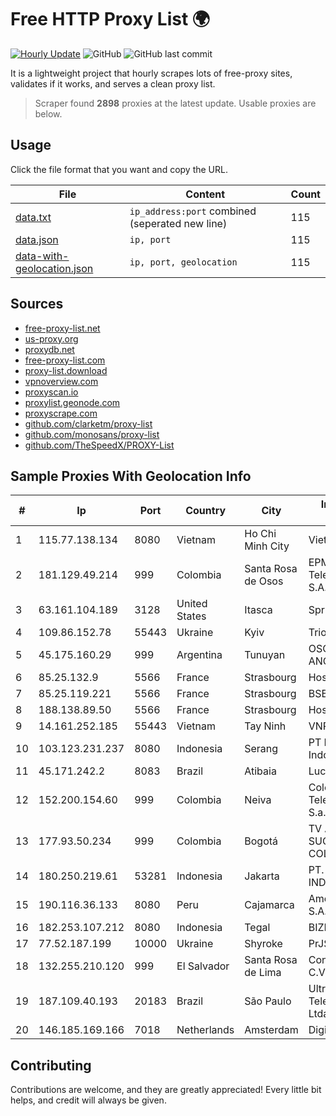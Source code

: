 
# Free HTTP Proxy List 🌍

[![Hourly Update](https://github.com/mertguvencli/http-proxy-list/actions/workflows/main.yml/badge.svg?branch=main)](https://github.com/mertguvencli/http-proxy-list/actions/workflows/main.yml)
![GitHub](https://img.shields.io/github/license/mertguvencli/http-proxy-list)
![GitHub last commit](https://img.shields.io/github/last-commit/mertguvencli/http-proxy-list)

It is a lightweight project that hourly scrapes lots of free-proxy sites, validates if it works, and serves a clean proxy list.


> Scraper found **2898** proxies at the latest update. Usable proxies are below.

## Usage

Click the file format that you want and copy the URL.


|File|Content|Count|
|----|-------|-----|
|[data.txt](https://raw.githubusercontent.com/mertguvencli/http-proxy-list/main/proxy-list/data.txt)|`ip_address:port` combined (seperated new line)|115|
|[data.json](https://raw.githubusercontent.com/mertguvencli/http-proxy-list/main/proxy-list/data.json)|`ip, port`|115|
|[data-with-geolocation.json](https://raw.githubusercontent.com/mertguvencli/http-proxy-list/main/proxy-list/data-with-geolocation.json)|`ip, port, geolocation`|115|

## Sources

* [free-proxy-list.net](https://free-proxy-list.net)
* [us-proxy.org](https://www.us-proxy.org)
* [proxydb.net](http://proxydb.net)
* [free-proxy-list.com](https://free-proxy-list.com/?page=&port=&type%5B%5D=http&type%5B%5D=https&up_time=0&search=Search)
* [proxy-list.download](https://www.proxy-list.download/HTTP)
* [vpnoverview.com](https://vpnoverview.com/privacy/anonymous-browsing/free-proxy-servers)
* [proxyscan.io](https://www.proxyscan.io)
* [proxylist.geonode.com](https://proxylist.geonode.com/api/proxy-list?limit=300&page=1&sort_by=lastChecked&sort_type=desc&protocols=http,https)
* [proxyscrape.com](https://api.proxyscrape.com/v2/?request=displayproxies&protocol=http&timeout=10000&country=all&ssl=all&anonymity=all)
* [github.com/clarketm/proxy-list](https://raw.githubusercontent.com/clarketm/proxy-list/master/proxy-list-raw.txt)
* [github.com/monosans/proxy-list](https://raw.githubusercontent.com/monosans/proxy-list/main/proxies/http.txt)
* [github.com/TheSpeedX/PROXY-List](https://raw.githubusercontent.com/TheSpeedX/PROXY-List/master/http.txt)


## Sample Proxies With Geolocation Info

|#|Ip|Port|Country|City|Internet Service Provider|
|-|--|----|-------|----|-------------------------|
|1|115.77.138.134|8080|Vietnam|Ho Chi Minh City|Viettel Group|
|2|181.129.49.214|999|Colombia|Santa Rosa de Osos|EPM Telecomunicaciones S.A. E.S.P.|
|3|63.161.104.189|3128|United States|Itasca|Sprint|
|4|109.86.152.78|55443|Ukraine|Kyiv|Triolan|
|5|45.175.160.29|999|Argentina|Tunuyan|OSORIO SERGIO ANGELINO(NETVDU).|
|6|85.25.132.9|5566|France|Strasbourg|Host Europe GmbH|
|7|85.25.119.221|5566|France|Strasbourg|BSB-SERVICE|
|8|188.138.89.50|5566|France|Strasbourg|Host Europe GmbH|
|9|14.161.252.185|55443|Vietnam|Tay Ninh|VNPT|
|10|103.123.231.237|8080|Indonesia|Serang|PT Mora Telematika Indonesia|
|11|45.171.242.2|8083|Brazil|Atibaia|Lucknet Telecom|
|12|152.200.154.60|999|Colombia|Neiva|Colombia Telecomunicaciones S.a. ESP|
|13|177.93.50.234|999|Colombia|Bogotá|TV AZTECA SUCURSAL COLOMBIA|
|14|180.250.219.61|53281|Indonesia|Jakarta|PT. TELKOM INDONESIA|
|15|190.116.36.133|8080|Peru|Cajamarca|America Movil Peru S.A.C.|
|16|182.253.107.212|8080|Indonesia|Tegal|BIZNET|
|17|77.52.187.199|10000|Ukraine|Shyroke|PrJSC "VF UKRAINE"|
|18|132.255.210.120|999|El Salvador|Santa Rosa de Lima|Conective S.a. De C.V.|
|19|187.109.40.193|20183|Brazil|São Paulo|Ultranet Telecomunicações Ltda|
|20|146.185.169.166|7018|Netherlands|Amsterdam|DigitalOcean, LLC|



## Contributing

Contributions are welcome, and they are greatly appreciated! Every
little bit helps, and credit will always be given.

